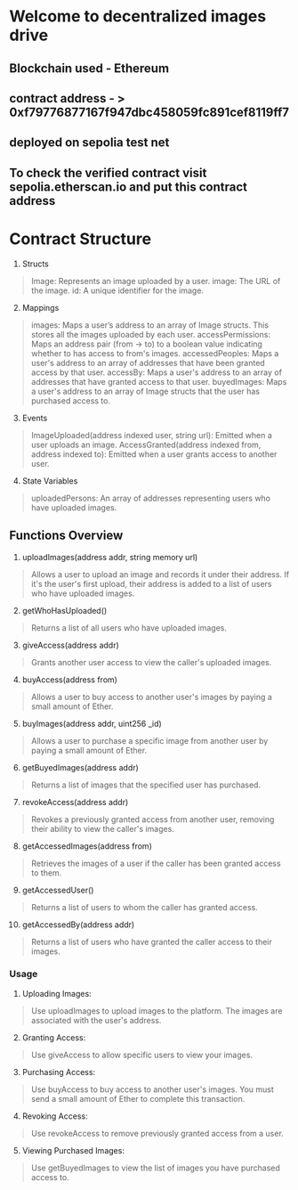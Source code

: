 <!-- # Sample Hardhat Project

This project demonstrates a basic Hardhat use case. It comes with a sample contract, a test for that contract, and a Hardhat Ignition module that deploys that contract.

Try running some of the following tasks:

```shell
npx hardhat help
npx hardhat test
REPORT_GAS=true npx hardhat test
npx hardhat node
npx hardhat ignition deploy ./ignition/modules/Lock.js
``` -->


# Welcome to decentralized images drive

## Blockchain used - Ethereum

## contract address - > 0xf79776877167f947dbc458059fc891cef8119ff7
## deployed on sepolia test net
## To check the verified contract visit sepolia.etherscan.io and put this contract address

# Contract Structure
1. Structs
> Image: Represents an image uploaded by a user.
> image: The URL of the image.
> id: A unique identifier for the image.

2. Mappings
> images: Maps a user’s address to an array of Image structs. This stores all the images uploaded by each user.
> accessPermissions: Maps an address pair (from -> to) to a boolean value indicating whether to has access to from's images.
> accessedPeoples: Maps a user's address to an array of addresses that have been granted access by that user.
> accessBy: Maps a user's address to an array of addresses that have granted access to that user.
> buyedImages: Maps a user's address to an array of Image structs that the user has purchased access to.
3. Events
> ImageUploaded(address indexed user, string url): Emitted when a user uploads an image.
> AccessGranted(address indexed from, address indexed to): Emitted when a user grants access to another user.
4. State Variables
> uploadedPersons: An array of addresses representing users who have uploaded images.

## Functions Overview
1. uploadImages(address addr, string memory url)
> Allows a user to upload an image and records it under their address. If it's the user's first upload, their address is added to a list of users who have uploaded images.
2. getWhoHasUploaded()
> Returns a list of all users who have uploaded images.
3. giveAccess(address addr)
> Grants another user access to view the caller's uploaded images.
4. buyAccess(address from)
> Allows a user to buy access to another user's images by paying a small amount of Ether.
5. buyImages(address addr, uint256 _id)
> Allows a user to purchase a specific image from another user by paying a small amount of Ether.
6. getBuyedImages(address addr)
> Returns a list of images that the specified user has purchased.
7. revokeAccess(address addr)
> Revokes a previously granted access from another user, removing their ability to view the caller's images.
8. getAccessedImages(address from)
> Retrieves the images of a user if the caller has been granted access to them.
9. getAccessedUser()
> Returns a list of users to whom the caller has granted access.
10. getAccessedBy(address addr)
> Returns a list of users who have granted the caller access to their images.


### Usage
1) Uploading Images:
> Use uploadImages to upload images to the platform. The images are associated with the user's address.

2) Granting Access:
> Use giveAccess to allow specific users to view your images.

3) Purchasing Access:
> Use buyAccess to buy access to another user's images. You must send a small amount of Ether to complete this transaction.

4) Revoking Access:
> Use revokeAccess to remove previously granted access from a user.

5) Viewing Purchased Images:
> Use getBuyedImages to view the list of images you have purchased access to.